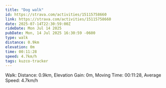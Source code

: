 ```yaml
---
title: "Dog walk"
id: https://strava.com/activities/15115758660
link: https://strava.com/activities/15115758660
date: 2025-07-14T22:30:59:00Z
rideDate: Mon Jul 14 2025
pubDate: Mon, 14 Jul 2025 16:30:59 -0600
type: walk
distance: 0.9km
elevation: 0m
time: 00:11:28
speed: 4.7km/h
tags: kuzco-tracker
---
```

Walk: Distance: 0.9km, Elevation Gain: 0m, Moving Time: 00:11:28, Average Speed: 4.7km/h